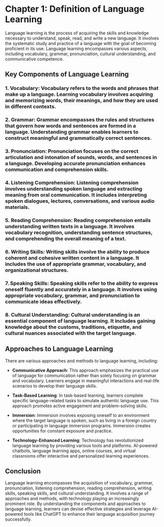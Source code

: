 Chapter 1: Definition of Language Learning
==========================================

Language learning is the process of acquiring the skills and knowledge necessary to understand, speak, read, and write a new language. It involves the systematic study and practice of a language with the goal of becoming proficient in its use. Language learning encompasses various aspects, including vocabulary, grammar, pronunciation, cultural understanding, and communicative competence.

Key Components of Language Learning
-----------------------------------

### 1. **Vocabulary**: Vocabulary refers to the words and phrases that make up a language. Learning vocabulary involves acquiring and memorizing words, their meanings, and how they are used in different contexts.

### 2. **Grammar**: Grammar encompasses the rules and structures that govern how words and sentences are formed in a language. Understanding grammar enables learners to construct meaningful and grammatically correct sentences.

### 3. **Pronunciation**: Pronunciation focuses on the correct articulation and intonation of sounds, words, and sentences in a language. Developing accurate pronunciation enhances communication and comprehension skills.

### 4. **Listening Comprehension**: Listening comprehension involves understanding spoken language and extracting meaning from oral communication. It includes interpreting spoken dialogues, lectures, conversations, and various audio materials.

### 5. **Reading Comprehension**: Reading comprehension entails understanding written texts in a language. It involves vocabulary recognition, understanding sentence structures, and comprehending the overall meaning of a text.

### 6. **Writing Skills**: Writing skills involve the ability to produce coherent and cohesive written content in a language. It includes the use of appropriate grammar, vocabulary, and organizational structures.

### 7. **Speaking Skills**: Speaking skills refer to the ability to express oneself fluently and accurately in a language. It involves using appropriate vocabulary, grammar, and pronunciation to communicate ideas effectively.

### 8. **Cultural Understanding**: Cultural understanding is an essential component of language learning. It includes gaining knowledge about the customs, traditions, etiquette, and cultural nuances associated with the target language.

Approaches to Language Learning
-------------------------------

There are various approaches and methods to language learning, including:

* **Communicative Approach**: This approach emphasizes the practical use of language for communication rather than solely focusing on grammar and vocabulary. Learners engage in meaningful interactions and real-life scenarios to develop their language skills.

* **Task-Based Learning**: In task-based learning, learners complete specific language-related tasks to simulate authentic language use. This approach promotes active engagement and problem-solving skills.

* **Immersion**: Immersion involves exposing oneself to an environment where the target language is spoken, such as living in a foreign country or participating in language immersion programs. Immersion creates opportunities for constant exposure and practice.

* **Technology-Enhanced Learning**: Technology has revolutionized language learning by providing various tools and platforms. AI-powered chatbots, language learning apps, online courses, and virtual classrooms offer interactive and personalized learning experiences.

Conclusion
----------

Language learning encompasses the acquisition of vocabulary, grammar, pronunciation, listening comprehension, reading comprehension, writing skills, speaking skills, and cultural understanding. It involves a range of approaches and methods, with technology playing an increasingly prominent role. By understanding the components and approaches to language learning, learners can devise effective strategies and leverage AI-powered tools like ChatGPT to enhance their language acquisition journey successfully.
